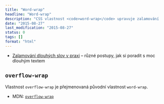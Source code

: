 ```yaml
---
title: "Word-wrap"
headline: "Word-wrap"
description: "CSS vlastnost <code>word-wrap</code> upravuje zalamování slov."
date: "2015-08-27"
last_modification: "2015-08-27"
status: 0
tags: []
format: "html"
---
```


<div class="internal-content">
  <ul>
    <li><a href="/zalamovani-slov">Zalamování dlouhých slov v praxi</a> – různé postupy, jak si poradit s moc dlouhým textem</li>
  </ul>
</div>


<h2 id="overflow-wrap"><code>overflow-wrap</code></h2>

<p>Vlastnost <code>overflow-wrap</code> je přejmenovaná původní vlastnost <code>word-wrap</code>.</p>

<div class="external-content">
  <ul>
    <li>MDN: <a href="http://devdocs.io/css/overflow-wrap"><code>overflow-wrap</code></a></li>
  </ul>
</div>